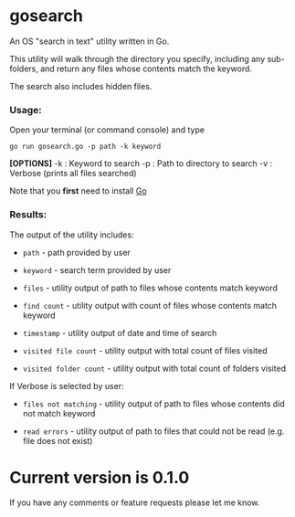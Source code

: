 # gosearch

An OS "search in text" utility written in Go. 

This utility will walk through the directory you specify, including any sub-folders, and return any files whose contents match the keyword.

The search also includes hidden files.

### Usage:

Open your terminal (or command console) and type
```
go run gosearch.go -p path -k keyword
```

**[OPTIONS]**
    -k : Keyword to search
    -p : Path to directory to search
    -v : Verbose (prints all files searched)

Note that you **first** need to install  <a href="https://golang.org/" target="_blank">Go</a>

### Results:

The output of the utility includes:

- `path` - path provided by user

- `keyword` - search term provided by user 

- `files` - utility output of path to files whose contents match keyword

- `find count` - utility output with count of files whose contents match keyword

- `timestamp` - utility output of date and time of search

- `visited file count` - utility output with total count of files visited

- `visited folder count` - utility output with total count of folders visited

If Verbose is selected by user:

- `files not matching` - utility output of path to files whose contents did not match keyword

- `read errors` - utility output of path to files that could not be read (e.g. file does not exist)  


Current version is 0.1.0
=========================

If you have any comments or feature requests please let me know.